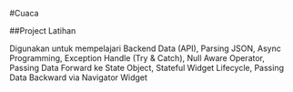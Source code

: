 #Cuaca 

##Project Latihan 

Digunakan untuk mempelajari Backend Data (API), Parsing JSON, Async Programming, Exception Handle (Try & Catch), Null Aware Operator, Passing Data Forward ke State Object, Stateful Widget Lifecycle, Passing Data Backward via Navigator Widget 

